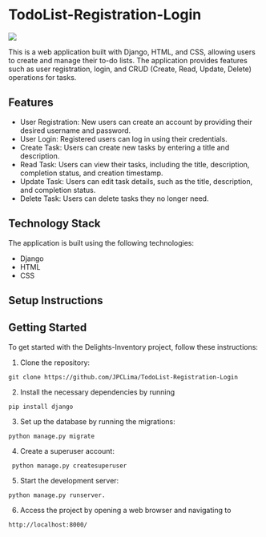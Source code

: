 # TodoList-Registration-Login

![](demo.gif)

This is a web application built with Django, HTML, and CSS, allowing users to create and manage their to-do lists. The application provides features such as user registration, login, and CRUD (Create, Read, Update, Delete) operations for tasks.

## Features

- User Registration: New users can create an account by providing their desired username and password.
- User Login: Registered users can log in using their credentials.
- Create Task: Users can create new tasks by entering a title and description.
- Read Task: Users can view their tasks, including the title, description, completion status, and creation timestamp.
- Update Task: Users can edit task details, such as the title, description, and completion status.
- Delete Task: Users can delete tasks they no longer need.

## Technology Stack

The application is built using the following technologies:

- Django
- HTML
- CSS

## Setup Instructions

## Getting Started

To get started with the Delights-Inventory project, follow these instructions:

1. Clone the repository:

```
git clone https://github.com/JPCLima/TodoList-Registration-Login
```

2. Install the necessary dependencies by running

```
pip install django
```

3. Set up the database by running the migrations:

```
python manage.py migrate
```

4. Create a superuser account:

```
 python manage.py createsuperuser
```

5. Start the development server:

```
python manage.py runserver.
```

6. Access the project by opening a web browser and navigating to

```
http://localhost:8000/
```
